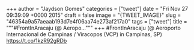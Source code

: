 
+++
author = "Jaydson Gomes"
categories = ["tweet"]
date = "Fri Nov 27 09:39:09 +0000 2015"
draft = false
image = "{TWEET_IMAGE}"
slug = "46354a9a57aeaab193d7e4f06aa74e273af217a0"
tags = ["tweet"]
title = """#FrontInAracaju (@ Aeropo..."""
+++
#FrontInAracaju (@ Aeroporto Internacional de Campinas / Viracopos (VCP) in Campinas, SP) https://t.co/1kzR92gRDb
